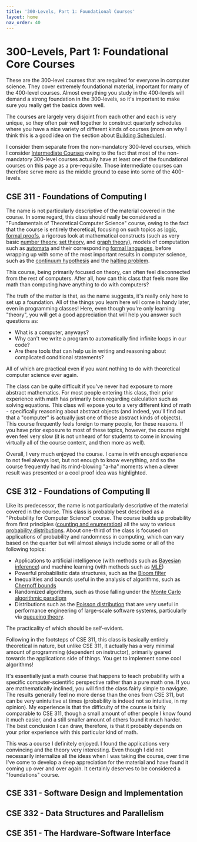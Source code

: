 ```yaml
---
title: '300-Levels, Part 1: Foundational Courses'
layout: home
nav_order: 40
---
```

# 300-Levels, Part 1: Foundational Core Courses
These are the 300-level courses that are required for everyone in computer science. They cover extremely foundational material, important for many of the 400-level courses. Almost everything you study in the 400-levels will demand a strong foundation in the 300-levels, so it's important to make sure you really get the basics down well. 

The courses are largely very disjoint from each other and each is very unique, so they often pair well together to construct quarterly schedules where you have a nice variety of different kinds of courses (more on why I think this is a good idea on the section about [Building Schedules](/150%20-%20building%20schedules.md)).

I consider them separate from the non-mandatory 300-level courses, which I consider [Intermediate Courses](45%20-%20intermediate.html) owing to the fact that most of the non-mandatory 300-level courses actually have at least one of the foundational courses on this page as a pre-requisite. Those intermediate courses can therefore serve more as the middle ground to ease into some of the 400-levels.


## CSE 311 - Foundations of Computing I
The name is not particularly descriptive of the material covered in the course. In some regard, this class should really be considered a "Fundamentals of Theoretical Computer Science" course, owing to the fact that the course is entirely theoretical, focusing on such topics as [logic](https://en.wikipedia.org/wiki/Logic), [formal proofs](https://en.wikipedia.org/wiki/Mathematical_proof), a rigorous look at mathematical constructs (such as very basic [number theory](https://en.wikipedia.org/wiki/Number_theory), [set theory](https://en.wikipedia.org/wiki/Set_theory), and [graph theory](https://en.wikipedia.org/wiki/Graph_theory)), models of computation such as [automata](https://en.wikipedia.org/wiki/Automata_theory) and their corresponding [formal languages](https://en.wikipedia.org/wiki/Formal_language), before wrapping up with some of the most important results in computer science, such as the [continuum hypothesis](https://en.wikipedia.org/wiki/Continuum_hypothesis) and the [halting problem](https://en.wikipedia.org/wiki/Halting_problem).

This course, being primarily focused on theory, can often feel disconnected from the rest of computers. After all, how can this class that feels more like math than computing have anything to do with computers?

The truth of the matter is that, as the name suggests, it's really only here to set up a foundation. All of the things you learn here will come in handy later, even in programming classes! Here, even though you're only learning "theory", you will get a good appreciation that will help you answer such questions as:

- What is a computer, anyways?
- Why can't we write a program to automatically find infinite loops in our code?
- Are there tools that can help us in writing and reasoning about complicated conditional statements?

All of which are practical even if you want nothing to do with theoretical computer science ever again.

The class can be quite difficult if you've never had exposure to more abstract mathematics. For most people entering this class, their prior experience with math has primarily been regarding calculation such as solving equations. This class will expose you to a very different kind of math - specifically reasoning about abstract objects (and indeed, you'll find out that a "computer" is actually just one of those abstract kinds of objects). This course frequently feels foreign to many people, for these reasons. If you have prior exposure to most of these topics, however, the course might even feel very slow (it is not unheard of for students to come in knowing virtually all of the course content, and then more as well).

Overall, I very much enjoyed the course. I came in with enough experience to not feel always lost, but not enough to know everything, and so the course frequently had its mind-blowing "a-ha" moments when a clever result was presented or a cool proof idea was highlighted.


## CSE 312 - Foundations of Computing II
Like its predecessor, the name is not particularly descriptive of the material covered in the course. This class is probably best described as a "Probability for Computer Science" course. The course builds up probability from first principles ([counting and enumeration](https://en.wikipedia.org/wiki/Counting)) all the way to various [probability distributions](https://en.wikipedia.org/wiki/Probability_distribution). About one-third of the class is focused on applications of probability and randomness in computing, which can vary based on the quarter but will almost always include some or all of the following topics:

- Applications to artificial intelligence (with methods such as [Bayesian inference](https://en.wikipedia.org/wiki/Bayesian_inference)) and machine learning (with methods such as [MLE](https://en.wikipedia.org/wiki/Maximum_likelihood_estimation))
- Powerful probabilistic data structures, such as the [Bloom filter](https://en.wikipedia.org/wiki/Bloom_filter)
- Inequalities and bounds useful in the analysis of algorithms, such as [Chernoff bounds](https://en.wikipedia.org/wiki/Chernoff_bound)
- Randomized algorithms, such as those falling under the [Monte Carlo algorithmic paradigm](https://en.wikipedia.org/wiki/Monte_Carlo_algorithm)
- Distributions such as the [Poisson distribution](https://en.wikipedia.org/wiki/Poisson_distribution) that are very useful in performance engineering of large-scale software systems, particularly via [queueing theory](https://en.wikipedia.org/wiki/Queueing_theory).

The practicality of which should be self-evident.

Following in the footsteps of CSE 311, this class is basically entirely theoretical in nature, but unlike CSE 311, it actually has a very minimal amount of programming (dependent on instructor), primarily geared towards the applications side of things. You get to implement some cool algorithms!

It's essentially just a math course that happens to teach probability with a specific computer-scientific perspective rather than a pure math one. If you are mathematically inclined, you will find the class fairly simple to navigate. The results generally feel no more dense than the ones from CSE 311, but can be very unintuitive at times (probability is indeed not so intuitive, in my opinion). My experience is that the difficulty of the course is fairly comparable to CSE 311, though a small amount of other people I know found it much easier, and a still smaller amount of others found it much harder. The best conclusion I can draw, therefore, is that it probably depends on your prior experience with this particular kind of math.

This was a course I definitely enjoyed. I found the applications very convincing and the theory very interesting. Even though I did not necessarily internalize all the ideas when I was taking the course, over time I've come to develop a deep appreciation for the material and have found it coming up over and over again. It certainly deserves to be considered a "foundations" course.


## CSE 331 - Software Design and Implementation



## CSE 332 - Data Structures and Parallelism



## CSE 351 - The Hardware-Software Interface


